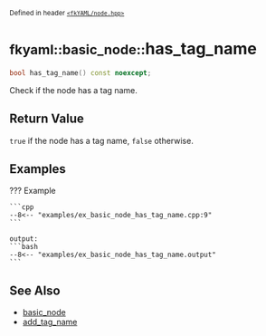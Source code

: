 <small>Defined in header [`<fkYAML/node.hpp>`](https://github.com/fktn-k/fkYAML/blob/develop/include/fkYAML/node.hpp)</small>

# <small>fkyaml::basic_node::</small>has_tag_name

```cpp
bool has_tag_name() const noexcept;
```

Check if the node has a tag name.  

## **Return Value**

`true` if the node has a tag name, `false` otherwise.  

## **Examples**

??? Example

    ```cpp
    --8<-- "examples/ex_basic_node_has_tag_name.cpp:9"
    ```

    output:
    ```bash
    --8<-- "examples/ex_basic_node_has_tag_name.output"
    ```

## **See Also**

* [basic_node](index.md)
* [add_tag_name](add_tag_name.md)
